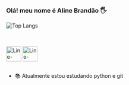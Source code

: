 ### Olá! meu nome é Aline Brandão 🖐️

![Top Langs](https://github-readme-stats.vercel.app/api/top-langs/?username=AlineBrandaoS&layout=compact)

##

<div style= "display: inline_block"><br>
 <img align ="center" alt = "Line-python" height = "40" width= "40" src="https://cdn.jsdelivr.net/gh/devicons/devicon/icons/python/python-original.svg" />
 <img align ="center" alt = "Line-python" height = "40" width= "40" src="https://cdn.jsdelivr.net/gh/devicons/devicon/icons/git/git-original.svg" />        
</div>

##

- 📚 Atualmente estou estudando python e git
